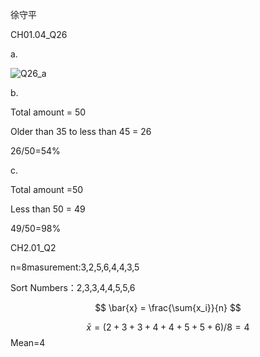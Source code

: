 徐守平

CH01.04_Q26

a.

![Q26_a](https://github.com/user-attachments/assets/29564c89-02ad-425d-87ef-b2348a6101ce)

b.

Total amount = 50

Older than 35 to less than 45 = 26

26/50=54%

c.

Total amount =50

Less than 50 = 49

49/50=98%

CH2.01_Q2

n=8masurement:3,2,5,6,4,4,3,5

Sort Numbers：2,3,3,4,4,5,5,6


$$
\bar{x} = \frac{\sum{x_i}}{n}
$$

$$
\bar{x} =(2+3+3+4+4+5+5+6)/8=4
$$
Mean=4
